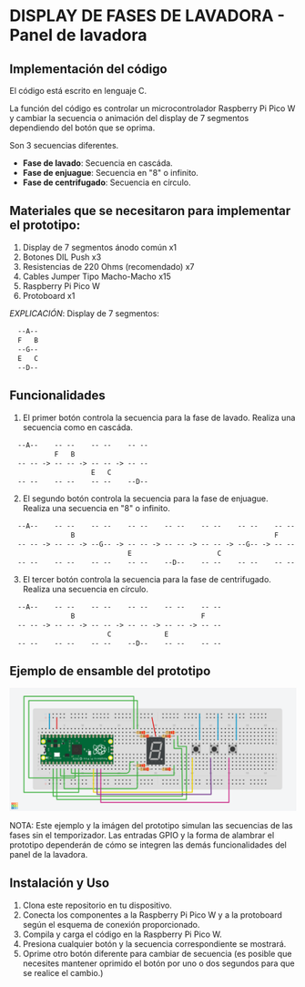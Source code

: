 # DISPLAY DE FASES DE LAVADORA - Panel de lavadora

## Implementación del código
El código está escrito en lenguaje C.

La función del código es controlar un microcontrolador Raspberry Pi Pico W y cambiar la secuencia o animación del display de 7 segmentos dependiendo del botón que se oprima.

Son 3 secuencias diferentes.
- **Fase de lavado**: Secuencia en cascáda.
- **Fase de enjuague**: Secuencia en "8" o infinito.
- **Fase de centrifugado**: Secuencia en círculo.

## Materiales que se necesitaron para implementar el prototipo:
1. Display de 7 segmentos ánodo común x1
2. Botones DIL Push x3
3. Resistencias de 220 Ohms (recomendado) x7
4. Cables Jumper Tipo Macho-Macho x15
5. Raspberry Pi Pico W
6. Protoboard x1

*EXPLICACIÓN*:
Display de 7 segmentos:
```
  --A--
  F   B
  --G--
  E   C
  --D--
```

## Funcionalidades

1. El primer botón controla la secuencia para la fase de lavado. Realiza una secuencia como en cascáda.
```
  --A--    -- --    -- --    -- --
           F   B
  -- -- -> -- -- -> -- -- -> -- --
                    E   C
  -- --    -- --    -- --    --D--
```
2. El segundo botón controla la secuencia para la fase de enjuague. Realiza una secuencia en "8" o infinito.
```
  --A--    -- --    -- --    -- --    -- --    -- --    -- --    -- --
               B                                                 F
  -- -- -> -- -- -> --G-- -> -- -- -> -- -- -> -- -- -> --G-- -> -- --
                             E                     C
  -- --    -- --    -- --    -- --    --D--    -- --    -- --    -- --
```
3. El tercer botón controla la secuencia para la fase de centrifugado. Realiza una secuencia en círculo.
```
  --A--    -- --    -- --    -- --    -- --    -- --
               B                               F
  -- -- -> -- -- -> -- -- -> -- -- -> -- -- -> -- --
                        C             E
  -- --    -- --    -- --    --D--    -- --    -- --
```
## Ejemplo de ensamble del prototipo

![imagen_prototipo](DisplayFasesPrototipo.png)

NOTA: Este ejemplo y la imágen del prototipo simulan las secuencias de las fases sin el temporizador. Las entradas GPIO y la forma de alambrar el prototipo dependerán de cómo se integren las demás funcionalidades del panel de la lavadora.

## Instalación y Uso

1. Clona este repositorio en tu dispositivo.
2. Conecta los componentes a la Raspberry Pi Pico W y a la protoboard según el esquema de conexión proporcionado.
3. Compila y carga el código en la Raspberry Pi Pico W.
4. Presiona cualquier botón y la secuencia correspondiente se mostrará.
5. Oprime otro botón diferente para cambiar de secuencia (es posible que necesites mantener oprimido el botón por uno o dos segundos para que se realice el cambio.)
